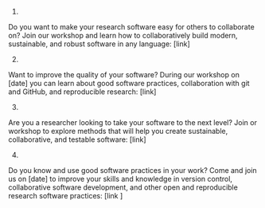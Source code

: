 1.
Do you want to make your research software easy for others to collaborate on? Join our workshop and learn how to collaboratively build modern, 
sustainable, and robust software in any language: [link]

2.
Want to improve the quality of your software? During our workshop on [date] you can learn about good software practices,
collaboration with git and GitHub, and reproducible research: [link]

3.
Are you a researcher looking to take your software to the next level? Join or workshop to explore methods that will help you create sustainable,
collaborative, and testable software: [link]

4.
Do you know and use good software practices in your work? Come and join us on [date] to improve your skills and knowledge in version control, 
collaborative software development, and other open and reproducible research software practices: [link ]
